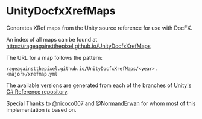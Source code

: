 # UnityDocfxXrefMaps

Generates XRef maps from the Unity source reference for use with DocFX.

An index of all maps can be found at <https://rageagainstthepixel.github.io/UnityDocfxXrefMaps>

The URL for a map follows the pattern:

`rageagainstthepixel.github.io/UnityDocfxXrefMaps/<year>.<major>/xrefmap.yml`

The available versions are generated from each of the branches of [Unity's C# Reference repository](https://github.com/Unity-Technologies/UnityCsReference).

Special Thanks to [@nicoco007](https://github.com/nicoco007/UnityXRefMap) and [@NormandErwan](https://github.com/NormandErwan/UnityXrefMaps) for whom most of this implementation is based on.
